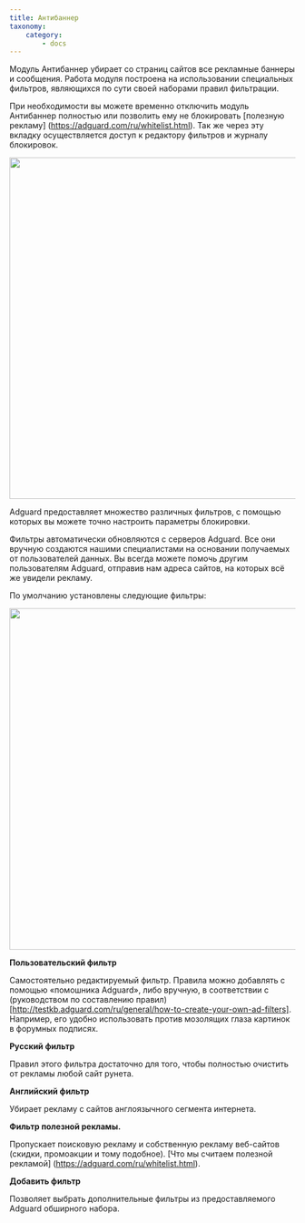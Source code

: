 ```yaml
---
title: Антибаннер
taxonomy:
    category:
        - docs
---
```


Модуль Антибаннер убирает со страниц сайтов все рекламные баннеры и сообщения. Работа модуля построена на использовании специальных фильтров, являющихся по сути своей наборами правил фильтрации.

При необходимости вы можете временно отключить модуль Антибаннер полностью или позволить ему не блокировать [полезную рекламу] (https://adguard.com/ru/whitelist.html). Так же через эту вкладку осуществляется доступ к редактору фильтров и журналу блокировок.

<img src="https://cloud.githubusercontent.com/assets/20211341/19993680/967a52a2-a22e-11e6-8fe8-e081846c801d.png" width=800 height=600>

Adguard предоставляет множество различных фильтров, с помощью которых вы можете точно настроить параметры блокировки.

Фильтры автоматически обновляются с серверов Adguard. Все они вручную создаются нашими специалистами на основании получаемых от пользователей данных. Вы всегда можете помочь другим пользователям Adguard, отправив нам адреса сайтов, на которых всё же увидели рекламу.

По умолчанию установлены следующие фильтры:

<img src="https://cloud.githubusercontent.com/assets/20211341/19993679/9679e0ba-a22e-11e6-8f4e-1d62e7dc4f70.png" width=800 height=600>

**Пользовательский фильтр**

Самостоятельно редактируемый фильтр. Правила можно добавлять с помощью «помошника Adguard», либо вручную, в соответствии с (руководством по составлению правил)[http://testkb.adguard.com/ru/general/how-to-create-your-own-ad-filters]. Например, его удобно использовать против мозолящих глаза картинок в форумных подписях.

**Русский фильтр**

Правил этого фильтра достаточно для того, чтобы полностью очистить от рекламы любой сайт рунета.

**Английский фильтр**

Убирает рекламу с сайтов англоязычного сегмента интернета.

**Фильтр полезной рекламы.**

Пропускает поисковую рекламу и собственную рекламу веб-сайтов (скидки, промоакции и тому подобное). [Что мы считаем полезной рекламой] (https://adguard.com/ru/whitelist.html).

**Добавить фильтр**

Позволяет выбрать дополнительные фильтры из предоставляемого Adguard обширного набора. 
